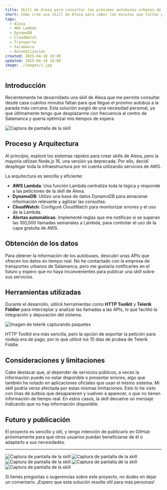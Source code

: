 ```yaml
---
title: Skill de Alexa para consultar los próximos autobuses urbanos de Salamanca
short: Cómo creé una skill de Alexa para saber los minutos que faltan para el próximo autobús en mi parada más cercana
tags:
  - Alexa
  - AWS Lambda
  - DynamoDB
  - CloudWatch
  - Transporte
  - Salamanca
  - Automatización
created: 2025-04-18 10:00
updated: 2025-04-18 10:00
image: ./images/1.jpg
---
```


## Introducción

Recientemente he desarrollado una skill de Alexa que me permite consultar desde casa cuántos minutos faltan para que llegue el próximo autobús a la parada más cercana. Esta solución surgió de una necesidad personal, ya que últimamente tengo que desplazarme con frecuencia al centro de Salamanca y quería optimizar mis tiempos de espera.

![Captura de pantalla de la skill](./images/1.jpg)

## Proceso y Arquitectura

Al principio, exploré los sistemas rápidos para crear skills de Alexa, pero la mayoría utilizan Node.js 16, una versión ya deprecada. Por ello, decidí desplegar toda la infraestructura por mi cuenta utilizando servicios de AWS.

La arquitectura es sencilla y eficiente:

- **AWS Lambda**: Una función Lambda centraliza toda la lógica y responde a las peticiones de la skill de Alexa.
- **DynamoDB**: Utilizo una base de datos DynamoDB para almacenar información relevante y agilizar las consultas.
- **CloudWatch**: Configuré CloudWatch para monitorizar errores y el uso de la Lambda.
- **Alertas automáticas**: Implementé reglas que me notifican si se superan las 100,000 llamadas semanales a Lambda, para controlar el uso de la capa gratuita de AWS.

## Obtención de los datos

Para obtener la información de los autobuses, descubrí unas APIs que ofrecen los datos en tiempo real. No he contactado con la empresa de transportes urbanos de Salamanca, pero me gustaría notificarles en el futuro y espero que no haya inconvenientes para publicar una skill sobre sus servicios.


## Herramientas utilizadas

Durante el desarrollo, utilicé herramientas como **HTTP Toolkit** y **Telerik Fiddler** para interceptar y analizar las llamadas a las APIs, lo que facilitó la integración y depuración del sistema.

![Imagen de telerik capturando paquetes](./images/telerik.png)

HTTP Toolkit era más sencilla, pero la opción de exportar la petición para nodejs era de pago, por lo que utilicé los 10 días de prubea de Telerik Fiddle.

## Consideraciones y limitaciones

Cabe destacar que, al depender de servicios públicos, a veces la información puede no estar disponible o presentar errores, algo que también he notado en aplicaciones oficiales que usan el mismo sistema. Mi skill podría verse afectada por estas mismas limitaciones.
Esto lo he visto con línas de autbús que desaparecen y vuelven a aparecer, o que no tienen información de tiempo real. En estos casos, la skill devuelve un mensaje indicando que no hay información disponible.

## Futuro y publicación

El proyecto es sencillo y útil, y tengo intención de publicarlo en GitHub próximamente para que otros usuarios puedan beneficiarse de él o adaptarlo a sus necesidades.

---

![Captura de pantalla de la skill](./images/2.jpg)
![Captura de pantalla de la skill](./images/3.jpg)
![Captura de pantalla de la skill](./images/4.jpg)
![Captura de pantalla de la skill](./images/5.jpg)
![Captura de pantalla de la skill](./images/6.jpg)


Si tienes preguntas o sugerencias sobre este proyecto, no dudes en dejar un comentario. ¡Espero que esta solución resulte útil para más personas!


